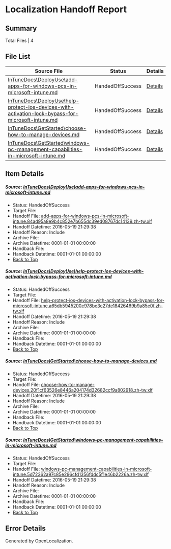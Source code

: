 # <a name='report-top'></a> Localization Handoff Report

## Summary
 Total Files | 4

## File List
 Source File | Status | Details 
 ----------- | ------ | ------- 
 [InTuneDocs\DeployUse\add-apps-for-windows-pcs-in-microsoft-intune.md](https://github.com/Microsoft/IntuneDocs-pr/blob/496679a196dc3e84c6b16ad0d3b830c81f12631b/InTuneDocs/DeployUse/add-apps-for-windows-pcs-in-microsoft-intune.md) | HandedOffSuccess | [Details](#e3d742f144ee7ab1e123cf9f312dad54ecb2df2310)
 [InTuneDocs\DeployUse\help-protect-ios-devices-with-activation-lock-bypass-for-microsoft-intune.md](https://github.com/Microsoft/IntuneDocs-pr/blob/496679a196dc3e84c6b16ad0d3b830c81f12631b/InTuneDocs/DeployUse/help-protect-ios-devices-with-activation-lock-bypass-for-microsoft-intune.md) | HandedOffSuccess | [Details](#7bbd761b13f110297959a036ec15cafe1396377e47)
 [InTuneDocs\GetStarted\choose-how-to-manage-devices.md](https://github.com/Microsoft/IntuneDocs-pr/blob/98fef2cbd78b8f8c38d47a6a43552871dd7eeb62/InTuneDocs/GetStarted/choose-how-to-manage-devices.md) | HandedOffSuccess | [Details](#4ce01f47ef07afed2041cea6f8606d8ef1bb6993480)
 [InTuneDocs\GetStarted\windows-pc-management-capabilities-in-microsoft-intune.md](https://github.com/Microsoft/IntuneDocs-pr/blob/98fef2cbd78b8f8c38d47a6a43552871dd7eeb62/InTuneDocs/GetStarted/windows-pc-management-capabilities-in-microsoft-intune.md) | HandedOffSuccess | [Details](#711d1ca4d6afe52fdeec94ff2e7893618b4fe28c525)

## Item Details
##### <a name='e3d742f144ee7ab1e123cf9f312dad54ecb2df2310'></a> Source: [InTuneDocs\DeployUse\add-apps-for-windows-pcs-in-microsoft-intune.md](https://github.com/Microsoft/IntuneDocs-pr/blob/496679a196dc3e84c6b16ad0d3b830c81f12631b/InTuneDocs/DeployUse/add-apps-for-windows-pcs-in-microsoft-intune.md)
* Status: HandedOffSuccess
* Target File: 
* Handoff File: [add-apps-for-windows-pcs-in-microsoft-intune.84ad95a8e9b4c852e7b655dc39ed08767dc14139.zh-tw.xlf](https://github.com/Microsoft/EM.handoff/blob/dbf5056fd606a72ccbb05bbbcc0fbb8a9a958b3c/ol-handoff/Microsoft/IntuneDocs-pr.zh-tw/master/add-apps-for-windows-pcs-in-microsoft-intune.84ad95a8e9b4c852e7b655dc39ed08767dc14139.zh-tw.xlf)
* Handoff Datetime: 2016-05-19 21:29:38
* Handoff Reason: Include
* Archive File: 
* Archive Datetime: 0001-01-01 00:00:00
* Handback File: 
* Handback Datetime: 0001-01-01 00:00:00
* [Back to Top](#report-top)

##### <a name='7bbd761b13f110297959a036ec15cafe1396377e47'></a> Source: [InTuneDocs\DeployUse\help-protect-ios-devices-with-activation-lock-bypass-for-microsoft-intune.md](https://github.com/Microsoft/IntuneDocs-pr/blob/496679a196dc3e84c6b16ad0d3b830c81f12631b/InTuneDocs/DeployUse/help-protect-ios-devices-with-activation-lock-bypass-for-microsoft-intune.md)
* Status: HandedOffSuccess
* Target File: 
* Handoff File: [help-protect-ios-devices-with-activation-lock-bypass-for-microsoft-intune.a65db5945200c978be3c27de18426469b9a85e0f.zh-tw.xlf](https://github.com/Microsoft/EM.handoff/blob/dbf5056fd606a72ccbb05bbbcc0fbb8a9a958b3c/ol-handoff/Microsoft/IntuneDocs-pr.zh-tw/master/help-protect-ios-devices-with-activation-lock-bypass-for-microsoft-intune.a65db5945200c978be3c27de18426469b9a85e0f.zh-tw.xlf)
* Handoff Datetime: 2016-05-19 21:29:38
* Handoff Reason: Include
* Archive File: 
* Archive Datetime: 0001-01-01 00:00:00
* Handback File: 
* Handback Datetime: 0001-01-01 00:00:00
* [Back to Top](#report-top)

##### <a name='4ce01f47ef07afed2041cea6f8606d8ef1bb6993480'></a> Source: [InTuneDocs\GetStarted\choose-how-to-manage-devices.md](https://github.com/Microsoft/IntuneDocs-pr/blob/98fef2cbd78b8f8c38d47a6a43552871dd7eeb62/InTuneDocs/GetStarted/choose-how-to-manage-devices.md)
* Status: HandedOffSuccess
* Target File: 
* Handoff File: [choose-how-to-manage-devices.20f1cf63526e8446a204174d32682ccf9a802918.zh-tw.xlf](https://github.com/Microsoft/EM.handoff/blob/dbf5056fd606a72ccbb05bbbcc0fbb8a9a958b3c/ol-handoff/Microsoft/IntuneDocs-pr.zh-tw/master/choose-how-to-manage-devices.20f1cf63526e8446a204174d32682ccf9a802918.zh-tw.xlf)
* Handoff Datetime: 2016-05-19 21:29:38
* Handoff Reason: Include
* Archive File: 
* Archive Datetime: 0001-01-01 00:00:00
* Handback File: 
* Handback Datetime: 0001-01-01 00:00:00
* [Back to Top](#report-top)

##### <a name='711d1ca4d6afe52fdeec94ff2e7893618b4fe28c525'></a> Source: [InTuneDocs\GetStarted\windows-pc-management-capabilities-in-microsoft-intune.md](https://github.com/Microsoft/IntuneDocs-pr/blob/98fef2cbd78b8f8c38d47a6a43552871dd7eeb62/InTuneDocs/GetStarted/windows-pc-management-capabilities-in-microsoft-intune.md)
* Status: HandedOffSuccess
* Target File: 
* Handoff File: [windows-pc-management-capabilities-in-microsoft-intune.5d72362a97c85e296cfd1356fddc5f1e46b2226a.zh-tw.xlf](https://github.com/Microsoft/EM.handoff/blob/dbf5056fd606a72ccbb05bbbcc0fbb8a9a958b3c/ol-handoff/Microsoft/IntuneDocs-pr.zh-tw/master/windows-pc-management-capabilities-in-microsoft-intune.5d72362a97c85e296cfd1356fddc5f1e46b2226a.zh-tw.xlf)
* Handoff Datetime: 2016-05-19 21:29:38
* Handoff Reason: Include
* Archive File: 
* Archive Datetime: 0001-01-01 00:00:00
* Handback File: 
* Handback Datetime: 0001-01-01 00:00:00
* [Back to Top](#report-top)


## Error Details

Generated by OpenLocalization.
